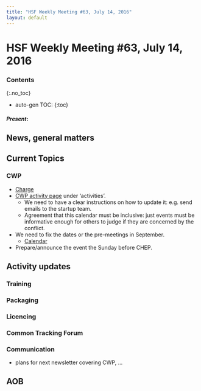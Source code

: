 ```yaml
---
title: "HSF Weekly Meeting #63, July 14, 2016"
layout: default
---
```


# HSF Weekly Meeting #63, July 14, 2016

### Contents
{:.no_toc}

* auto-gen TOC:
{:toc}


#### *Present*: 

## News, general matters


## Current Topics

### CWP

-   [Charge](http://hepsoftwarefoundation.org/assets/CWP-Charge-HSF.pdf)
-   [CWP activity page](http://hepsoftwarefoundation.org/workinggroups/2016/07/06/communitywhitepaper.html) under ‘activities’.
    -   We need to have a clear instructions on how to update it: e.g. send emails to the startup team.
    -   Agreement that this calendar must be inclusive: just events must be informative enough for others to judge if they are concerned by the conflict.
-   We need to fix the dates or the pre-meetings in September.
    -   [Calendar](https://calendar.google.com/calendar/embed?src=e4v33e1a1drbncdle1n03ahpcs%40group.calendar.google.com&ctz=Europe/Amsterdam)
-   Prepare/announce the event the Sunday before CHEP.

## Activity updates

### Training


### Packaging


### Licencing


### Common Tracking Forum

### Communication

- plans for next newsletter covering CWP, ...

## AOB


